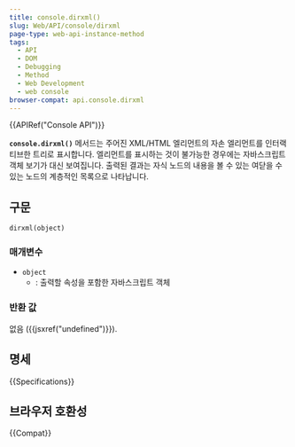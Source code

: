 ```yaml
---
title: console.dirxml()
slug: Web/API/console/dirxml
page-type: web-api-instance-method
tags:
  - API
  - DOM
  - Debugging
  - Method
  - Web Development
  - web console
browser-compat: api.console.dirxml
---
```


{{APIRef("Console API")}}

**`console.dirxml()`** 메서드는 주어진 XML/HTML 엘리먼트의 자손 엘리먼트를 인터랙티브한 트리로 표시합니다.
엘리먼트를 표시하는 것이 불가능한 경우에는 자바스크립트 객체 보기가 대신 보여집니다.
출력된 결과는 자식 노드의 내용을 볼 수 있는 여닫을 수 있는 노드의 계층적인 목록으로 나타납니다.

## 구문

```js-nolint
dirxml(object)
```

### 매개변수

- `object`
  - : 출력할 속성을 포함한 자바스크립트 객체

### 반환 값

없음 ({{jsxref("undefined")}}).

## 명세

{{Specifications}}

## 브라우저 호환성

{{Compat}}
